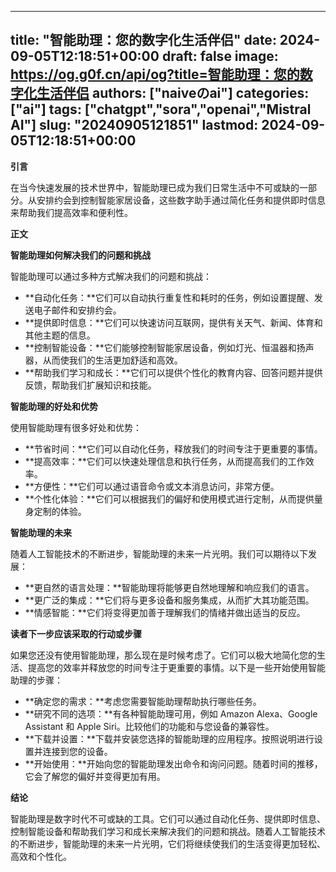 
---
title: "智能助理：您的数字化生活伴侣"
date: 2024-09-05T12:18:51+00:00
draft: false
image: https://og.g0f.cn/api/og?title=智能助理：您的数字化生活伴侣
authors: ["naiveのai"]
categories: ["ai"]
tags: ["chatgpt","sora","openai","Mistral AI"]
slug: "20240905121851"
lastmod: 2024-09-05T12:18:51+00:00
---
**引言**

在当今快速发展的技术世界中，智能助理已成为我们日常生活中不可或缺的一部分。从安排约会到控制智能家居设备，这些数字助手通过简化任务和提供即时信息来帮助我们提高效率和便利性。

**正文**

**智能助理如何解决我们的问题和挑战**

智能助理可以通过多种方式解决我们的问题和挑战：

* **自动化任务：**它们可以自动执行重复性和耗时的任务，例如设置提醒、发送电子邮件和安排约会。
* **提供即时信息：**它们可以快速访问互联网，提供有关天气、新闻、体育和其他主题的信息。
* **控制智能设备：**它们能够控制智能家居设备，例如灯光、恒温器和扬声器，从而使我们的生活更加舒适和高效。
* **帮助我们学习和成长：**它们可以提供个性化的教育内容、回答问题并提供反馈，帮助我们扩展知识和技能。

**智能助理的好处和优势**

使用智能助理有很多好处和优势：

* **节省时间：**它们可以自动化任务，释放我们的时间专注于更重要的事情。
* **提高效率：**它们可以快速处理信息和执行任务，从而提高我们的工作效率。
* **方便性：**它们可以通过语音命令或文本消息访问，非常方便。
* **个性化体验：**它们可以根据我们的偏好和使用模式进行定制，从而提供量身定制的体验。

**智能助理的未来**

随着人工智能技术的不断进步，智能助理的未来一片光明。我们可以期待以下发展：

* **更自然的语言处理：**智能助理将能够更自然地理解和响应我们的语言。
* **更广泛的集成：**它们将与更多设备和服务集成，从而扩大其功能范围。
* **情感智能：**它们将变得更加善于理解我们的情绪并做出适当的反应。

**读者下一步应该采取的行动或步骤**

如果您还没有使用智能助理，那么现在是时候考虑了。它们可以极大地简化您的生活、提高您的效率并释放您的时间专注于更重要的事情。以下是一些开始使用智能助理的步骤：

* **确定您的需求：**考虑您需要智能助理帮助执行哪些任务。
* **研究不同的选项：**有各种智能助理可用，例如 Amazon Alexa、Google Assistant 和 Apple Siri。比较他们的功能和与您设备的兼容性。
* **下载并设置：**下载并安装您选择的智能助理的应用程序。按照说明进行设置并连接到您的设备。
* **开始使用：**开始向您的智能助理发出命令和询问问题。随着时间的推移，它会了解您的偏好并变得更加有用。

**结论**

智能助理是数字时代不可或缺的工具。它们可以通过自动化任务、提供即时信息、控制智能设备和帮助我们学习和成长来解决我们的问题和挑战。随着人工智能技术的不断进步，智能助理的未来一片光明，它们将继续使我们的生活变得更加轻松、高效和个性化。